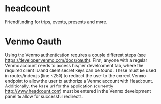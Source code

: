 # headcount
Friendfunding for trips, events, presents and more.

# Venmo Oauth
Using the Venmo authentication requires a couple different steps (see https://developer.venmo.com/docs/oauth). First, anyone with a regular Venmo account needs to access his/her development tab, where the required client ID and client secret keys can be found. These must be used in routes/index.js (line ~250) to redirect the user to the correct Venmo endpoint to allow the user to authorize a Venmo account with Headcount. Additionally, the base url for the application (currently http://www.headcount.com) must be entered in the Venmo development panel to allow for successful redirects.

